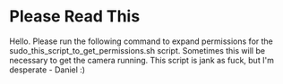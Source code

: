 # Please Read This
Hello. Please run the following command to expand permissions for the sudo_this_script_to_get_permissions.sh script. Sometimes this will be necessary to get the camera running. This script is jank as fuck, but I'm desperate - Daniel :)
